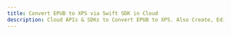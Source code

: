 ---title: Convert EPUB to XPS via Swift SDK in Clouddescription: Cloud APIs & SDKs to Convert EPUB to XPS. Also Create, Edit & Render Microsoft Word & OpenOffice documents in the Cloud.---